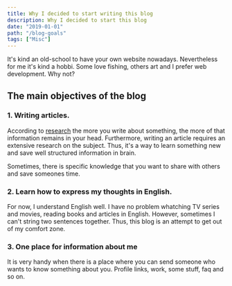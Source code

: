 ```yaml
---
title: Why I decided to start writing this blog
description: Why I decided to start this blog
date: "2019-01-01"
path: "/blog-goals"
tags: ["Misc"]
---
```


It's kind an old-school to have your own website nowadays. Nevertheless for me it's kind a hobbi. Some love fishing, others art and I prefer web development. Why not?

## The main objectives of the blog

### 1. Writing articles.

According to [research](https://www.medicaldaily.com/why-using-pen-and-paper-not-laptops-boosts-memory-writing-notes-helps-recall-concepts-ability-268770 "Link to research description") the more you write about something, the more of that information remains in your head. Furthermore, writing an article requires an extensive research on the subject. Thus, it's a way to learn something new and save well structured information in brain.

Sometimes, there is specific knowledge that you want to share with others and save someones time.

### 2. Learn how to express my thoughts in English.

For now, I understand English well. I have no problem whatching TV series and movies, reading books and articles in English. However, sometimes I can't string two sentences together. Thus, this blog is an attempt to get out of my comfort zone.

### 3. One place for information about me

It is very handy when there is a place where you can send someone who wants to know something about you. Profile links, work, some stuff, faq and so on.
